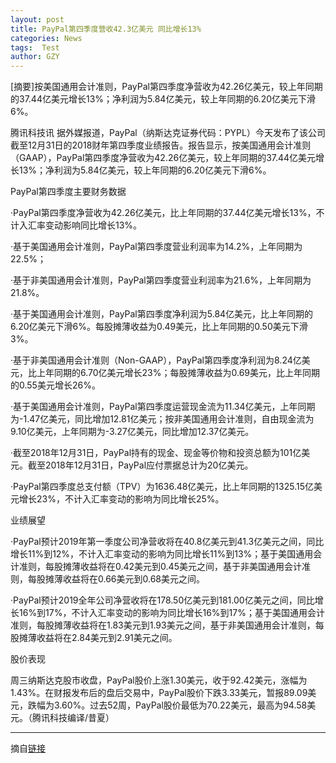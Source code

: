 ```yaml
---
layout: post
title: PayPal第四季度营收42.3亿美元 同比增长13%
categories: News
tags:  Test
author: GZY
---
```


[摘要]按美国通用会计准则，PayPal第四季度净营收为42.26亿美元，较上年同期的37.44亿美元增长13%；净利润为5.84亿美元，较上年同期的6.20亿美元下滑6%。

腾讯科技讯 据外媒报道，PayPal（纳斯达克证券代码：PYPL）今天发布了该公司截至12月31日的2018财年第四季度业绩报告。报告显示，按美国通用会计准则（GAAP），PayPal第四季度净营收为42.26亿美元，较上年同期的37.44亿美元增长13%；净利润为5.84亿美元，较上年同期的6.20亿美元下滑6%。

PayPal第四季度主要财务数据

·PayPal第四季度净营收为42.26亿美元，比上年同期的37.44亿美元增长13%，不计入汇率变动影响同比增长13%。

·基于美国通用会计准则，PayPal第四季度营业利润率为14.2%，上年同期为22.5%；

·基于非美国通用会计准则，PayPal第四季度营业利润率为21.6%，上年同期为21.8%。

·基于美国通用会计准则，PayPal第四季度净利润为5.84亿美元，比上年同期的6.20亿美元下滑6%。每股摊薄收益为0.49美元，比上年同期的0.50美元下滑3%。

·基于非美国通用会计准则（Non-GAAP），PayPal第四季度净利润为8.24亿美元，比上年同期的6.70亿美元增长23%；每股摊薄收益为0.69美元，比上年同期的0.55美元增长26%。

·基于美国通用会计准则，PayPal第四季度运营现金流为11.34亿美元，上年同期为-1.47亿美元，同比增加12.81亿美元；按非美国通用会计准则，自由现金流为9.10亿美元，上年同期为-3.27亿美元，同比增加12.37亿美元。

·截至2018年12月31日，PayPal持有的现金、现金等价物和投资总额为101亿美元。截至2018年12月31日，PayPal应付票据总计为20亿美元。

·PayPal第四季度总支付额（TPV）为1636.48亿美元，比上年同期的1325.15亿美元增长23%，不计入汇率变动的影响为同比增长25%。

业绩展望

·PayPal预计2019年第一季度公司净营收将在40.8亿美元到41.3亿美元之间，同比增长11%到12%，不计入汇率变动的影响为同比增长11%到13%；基于美国通用会计准则，每股摊薄收益将在0.42美元到0.45美元之间，基于非美国通用会计准则，每股摊薄收益将在0.66美元到0.68美元之间。

·PayPal预计2019全年公司净营收将在178.50亿美元到181.00亿美元之间，同比增长16%到17%，不计入汇率变动的影响为同比增长16%到17%；基于美国通用会计准则，每股摊薄收益将在1.83美元到1.93美元之间，基于非美国通用会计准则，每股摊薄收益将在2.84美元到2.91美元之间。

股价表现

周三纳斯达克股市收盘，PayPal股价上涨1.30美元，收于92.42美元，涨幅为1.43%。在财报发布后的盘后交易中，PayPal股价下跌3.33美元，暂报89.09美元，跌幅为3.60%。过去52周，PayPal股价最低为70.22美元，最高为94.58美元。（腾讯科技编译/昔夏）

*****

摘自[链接](http://tech.qq.com/a/20190131/004995.htm)